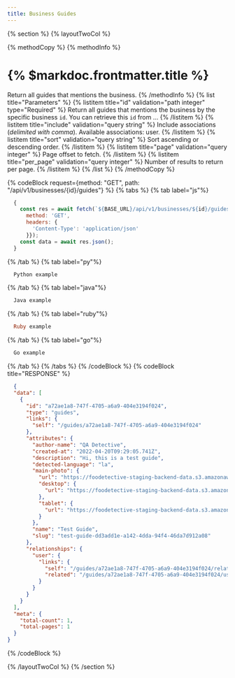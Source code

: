 ```yaml
---
title: Business Guides
---
```

{% section %}
{% layoutTwoCol %}

{% methodCopy %}
{% methodInfo %}
  # {% $markdoc.frontmatter.title %}
  Return all guides that mentions the business.
{% /methodInfo %}
{% list title="Parameters" %}
  {% listitem title="id" validation="path integer" type="Required" %}
  Return all guides that mentions the business by the specific business `id`. You can retrieve this `id` from ...
  {% /listitem %}
  {% listitem title="include" validation="query string" %}
  Include associations (*delimited with comma*). Available associations: user.
  {% /listitem %}
  {% listitem title="sort" validation="query string" %}
  Sort ascending or descending order.
  {% /listitem %}
  {% listitem title="page" validation="query integer" %}
  Page offset to fetch.
  {% /listitem %}
  {% listitem title="per_page" validation="query integer" %}
  Number of results to return per page.
  {% /listitem %}
{% /list %}
{% /methodCopy %}

{% codeBlock request={method: "GET", path: "/api/v1/businesses/{id}/guides"} %}
{% tabs %}
  {% tab label="js"%}
  ```js
    {
      const res = await fetch(`${BASE_URL}/api/v1/businesses/${id}/guides`, {
        method: 'GET',
        headers: {
          'Content-Type': 'application/json'
        }});
      const data = await res.json();
    }
  ```
  {% /tab %}
  {% tab label="py"%}
  ```py
    Python example
  ```
  {% /tab %}
  {% tab label="java"%}
  ```java
    Java example
  ```
  {% /tab %}
  {% tab label="ruby"%}
  ```ruby
    Ruby example
  ```
  {% /tab %}
  {% tab label="go"%}
  ```go
    Go example
  ```
  {% /tab %}
{% /tabs %}
{% /codeBlock %}
{% codeBlock title="RESPONSE" %}
  ```json
    {
    "data": [
      {
        "id": "a72ae1a8-747f-4705-a6a9-404e3194f024",
        "type": "guides",
        "links": {
          "self": "/guides/a72ae1a8-747f-4705-a6a9-404e3194f024"
        },
        "attributes": {
          "author-name": "QA Detective",
          "created-at": "2022-04-20T09:29:05.741Z",
          "description": "Hi, this is a test guide",
          "detected-language": "la",
          "main-photo": {
            "url": "https://foodetective-staging-backend-data.s3.amazonaws.com/uploads/guide/main_photo/a72ae1a8-747f-4705-a6a9-404e3194f024/8d05f23a-1b67-483f-ad24-f270b1e514d3.jpeg",
            "desktop": {
              "url": "https://foodetective-staging-backend-data.s3.amazonaws.com/uploads/guide/main_photo/a72ae1a8-747f-4705-a6a9-404e3194f024/desktop_8d05f23a-1b67-483f-ad24-f270b1e514d3.jpeg"
            },
            "tablet": {
              "url": "https://foodetective-staging-backend-data.s3.amazonaws.com/uploads/guide/main_photo/a72ae1a8-747f-4705-a6a9-404e3194f024/tablet_8d05f23a-1b67-483f-ad24-f270b1e514d3.jpeg"
            }
          },
          "name": "Test Guide",
          "slug": "test-guide-dd3add1e-a142-4dda-94f4-46da7d912a08"
        },
        "relationships": {
          "user": {
            "links": {
              "self": "/guides/a72ae1a8-747f-4705-a6a9-404e3194f024/relationships/user",
              "related": "/guides/a72ae1a8-747f-4705-a6a9-404e3194f024/user"
            }
          }
        }
      }
    ],
    "meta": {
      "total-count": 1,
      "total-pages": 1
    }
  }
  ```
{% /codeBlock %}  

{% /layoutTwoCol %}
{% /section %}